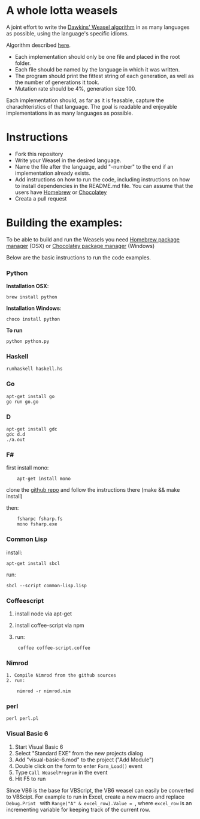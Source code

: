 # A whole lotta weasels

A joint effort to write the [Dawkins' Weasel algorithm][wikipedia] in as many languages as possible, using the language's specific idioms.

Algorithm described [here][algorithm].

+ Each implementation should only be one file and placed in the root folder.
+ Each file should be named by the language in which it was written.
+ The program should print the fittest string of each generation, as well as the number of generations it took.
+ Mutation rate should be 4%, generation size 100.


Each implementation should, as far as it is feasable, capture the charachteristics of that language. The goal is readable and enjoyable implementations in as many languages as possible.

[wikipedia]: http://en.wikipedia.org/wiki/Weasel_program
[algorithm]: http://rationalwiki.org/wiki/Dawkins_weasel

# Instructions

* Fork this repository
* Write your Weasel in the desired language.
* Name the file after the language, add "-number" to the end if an implementation already exists.
* Add instructions on how to run the code, including instructions on how to install dependencies in the README.md file. You can assume that the users have [Homebrew][homebrew] or [Chocolatey][chocolatey]
* Creata a pull request

# Building the examples:

To be able to build and run the Weasels you need [Homebrew package manager][homebrew] (OSX) or [Chocolatey package manager][chocolatey] (Windows)

Below are the basic instructions to run the code examples.

### Python
**Installation OSX**:

    brew install python
    
**Installation Windows**:

    choco install python 
    
**To run**
    
    python python.py

### Haskell

    runhaskell haskell.hs

### Go

    apt-get install go
    go run go.go

### D

    apt-get install gdc
    gdc d.d
    ./a.out

### F&#35;
first install mono:

        apt-get install mono

clone the [github repo][fsharp-github] and follow the instructions there (make && make install)

then:

        fsharpc fsharp.fs
        mono fsharp.exe

[fsharp-github]: https://github.com/fsharp/fsharp

### Common Lisp
install:

    apt-get install sbcl

run:

    sbcl --script common-lisp.lisp

### Coffeescript

1. install node via apt-get
2. install coffee-script via npm
3. run:

        coffee coffee-script.coffee
		
		
### Nimrod

	1. Compile Nimrod from the github sources
	2. run:
	
		nimrod -r nimrod.nim

[homebrew]: http://brew.sh/
[chocolatey]: https://chocolatey.org/

### perl

    perl perl.pl

### Visual Basic 6

1. Start Visual Basic 6
2. Select "Standard EXE" from the new projects dialog
3. Add "visual-basic-6.mod" to the project ("Add Module")
4. Double click on the form to enter `Form_Load()` event
5. Type `Call WeaselProgram` in the event
6. Hit F5 to run

Since VB6 is the base for VBScript, the VB6 weasel can easily be converted to VBScipt. For example  to run in Excel, create a new macro and replace `Debug.Print ` with `Range("A" & excel_row).Value = `, where `excel_row` is an incrementing variable for keeping track of the current row.


